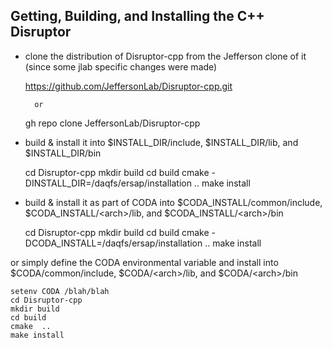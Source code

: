 ## Getting, Building, and Installing the C++ Disruptor

- clone the distribution of Disruptor-cpp from the Jefferson clone of it (since some jlab specific changes were made)


    https://github.com/JeffersonLab/Disruptor-cpp.git
    
        or
        
    gh repo clone JeffersonLab/Disruptor-cpp


- build & install it into $INSTALL_DIR/include, $INSTALL_DIR/lib, and $INSTALL_DIR/bin


    cd Disruptor-cpp
    mkdir build
    cd build
    cmake -DINSTALL_DIR=/daqfs/ersap/installation ..
    make install

- build & install it as part of CODA into $CODA_INSTALL/common/include, $CODA_INSTALL/&lt;arch&gt;/lib, and  $CODA_INSTALL/&lt;arch&gt;/bin


    cd Disruptor-cpp
    mkdir build
    cd build
    cmake -DCODA_INSTALL=/daqfs/ersap/installation ..
    make install


or simply define the CODA environmental variable and install into $CODA/common/include, $CODA/&lt;arch&gt;/lib, and  $CODA/&lt;arch&gt;/bin


    setenv CODA /blah/blah
    cd Disruptor-cpp
    mkdir build
    cd build
    cmake  ..
    make install

